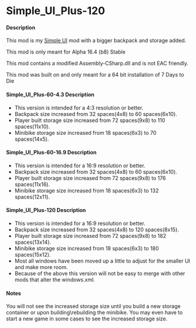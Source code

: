 # Simple_UI_Plus-120

#### Description

This mod is my [Simple UI](https://7daystodie.com/forums/showthread.php?65857-Simple-UI) mod with a bigger backpack and storage added.

This mod is only meant for Alpha 16.4 (b8) Stable

This mod contains a modified Assembly-CSharp.dll and is not EAC friendly.

This mod was built on and only meant for a 64 bit installation of 7 Days to Die


#### Simple_UI_Plus-60-4.3 Description
- This version is intended for a 4:3 resolution or better.
- Backpack size increased from 32 spaces(4x8) to 60 spaces(6x10).
- Player built storage size increased from 72 spaces(9x8) to 110 spaces(11x10).
- Minibike storage size increased from 18 spaces(6x3) to 70 spaces(14x5).

#### Simple_UI_Plus-60-16.9 Description
- This version is intended for a 16:9 resolution or better.
- Backpack size increased from 32 spaces(4x8) to 60 spaces(6x10).
- Player built storage size increased from 72 spaces(9x8) to 176 spaces(11x16).
- Minibike storage size increased from 18 spaces(6x3) to 132 spaces(12x11).

#### Simple_UI_Plus-120 Description
- This version is intended for a 16:9 resolution or better.
- Backpack size increased from 32 spaces(4x8) to 120 spaces(8x15).
- Player built storage size increased from 72 spaces(9x8) to 182 spaces(13x14).
- Minibike storage size increased from 18 spaces(6x3) to 180 spaces(15x12).
- Most all windows have been moved up a little to adjust for the smaller UI and make more room.
- Because of the above this version will not be easy to merge with other mods that alter the windows.xml.

#### Notes
You will not see the increased storage size until you build a new storage container or upon building\\rebuilding the minibike. You may even have to start a new game in some cases to see the increased storage size.
